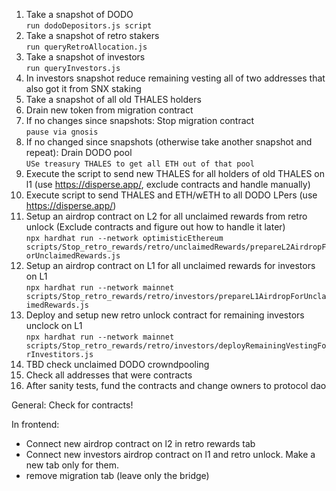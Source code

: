 1. Take a snapshot of DODO  
`run dodoDepositors.js script`  
2. Take a snapshot of retro stakers  
`run queryRetroAllocation.js`  
3. Take a snapshot of investors  
`run queryInvestors.js`  
4. In investors snapshot reduce remaining vesting all of two addresses that also got it from SNX staking  
5. Take a snapshot of all old THALES holders  
6. Drain new token from migration contract
7. If no changes since snapshots: Stop migration contract  
`pause via gnosis`
8. If no changed since snapshots (otherwise take another snapshot and repeat): Drain DODO pool  
`USe treasury THALES to get all ETH out of that pool`
9. Execute the script to send new THALES for all holders of old THALES on l1 (use https://disperse.app/, exclude contracts and handle manually)
10. Execute script to send THALES and ETH/wETH to all DODO LPers  (use https://disperse.app/)
11. Setup an airdrop contract on L2 for all unclaimed rewards from retro unlock  (Exclude contracts and figure out how to handle it later)  
`npx hardhat run --network optimisticEthereum scripts/Stop_retro_rewards/retro/unclaimedRewards/prepareL2AirdropForUnclaimedRewards.js`
12. Setup an airdrop contract on L1 for all unclaimed rewards for investors on L1  
`npx hardhat run --network mainnet scripts/Stop_retro_rewards/retro/investors/prepareL1AirdropForUnclaimedRewards.js`
13. Deploy and setup new retro unlock contract for remaining investors unclock on L1  
`npx hardhat run --network mainnet scripts/Stop_retro_rewards/retro/investors/deployRemainingVestingForInvestitors.js`
14. TBD check unclaimed DODO crowndpooling
15. Check all addresses that were contracts  
16. After sanity tests, fund the contracts and change owners to protocol dao  

General: Check for contracts!



In frontend:  
- Connect new airdrop contract on l2 in retro rewards tab 
- Connect new investors airdrop contract on l1 and retro unlock. Make a new tab only for them.
- remove migration tab (leave only the bridge)
